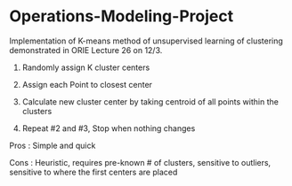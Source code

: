 # Operations-Modeling-Project

Implementation of K-means method of unsupervised learning of clustering demonstrated in ORIE Lecture 26 on 12/3.

  1. Randomly assign K cluster centers

  2. Assign each Point to closest center

  3. Calculate new cluster center by taking centroid of all points within the clusters

  4. Repeat #2 and #3, Stop when nothing changes


Pros : Simple and quick

Cons : Heuristic, requires pre-known # of clusters, sensitive to outliers, sensitive to where the first centers are placed
